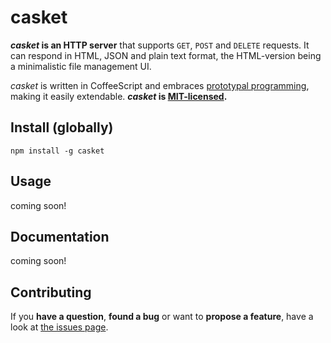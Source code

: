 # casket

***casket* is an HTTP server** that supports `GET`, `POST` and `DELETE` requests. It can respond in HTML, JSON and plain text format, the HTML-version being a minimalistic file management UI.

*casket* is written in CoffeeScript and embraces [prototypal programming](http://davidwalsh.name/javascript-objects-deconstruction#simpler-object-object), making it easily extendable. ***casket* is [MIT-licensed](LICENSE).**



## Install (globally)

```shell
npm install -g casket
```



## Usage

coming soon!



## Documentation

coming soon!



## Contributing

If you **have a question**, **found a bug** or want to **propose a feature**, have a look at [the issues page](https://github.com/derhuerst/casket/issues).
